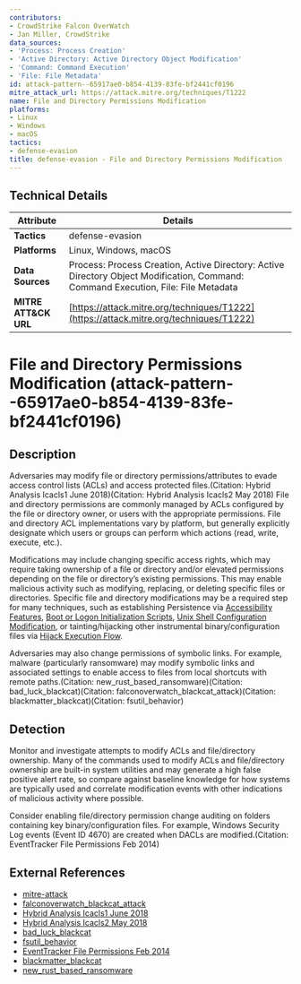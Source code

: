 ```yaml
---
contributors:
- CrowdStrike Falcon OverWatch
- Jan Miller, CrowdStrike
data_sources:
- 'Process: Process Creation'
- 'Active Directory: Active Directory Object Modification'
- 'Command: Command Execution'
- 'File: File Metadata'
id: attack-pattern--65917ae0-b854-4139-83fe-bf2441cf0196
mitre_attack_url: https://attack.mitre.org/techniques/T1222
name: File and Directory Permissions Modification
platforms:
- Linux
- Windows
- macOS
tactics:
- defense-evasion
title: defense-evasion - File and Directory Permissions Modification
---
```


## Technical Details

| Attribute | Details |
|-----------|----------|
| **Tactics** | defense-evasion |
| **Platforms** | Linux, Windows, macOS |
| **Data Sources** | Process: Process Creation, Active Directory: Active Directory Object Modification, Command: Command Execution, File: File Metadata |
| **MITRE ATT&CK URL** | [https://attack.mitre.org/techniques/T1222](https://attack.mitre.org/techniques/T1222) |

# File and Directory Permissions Modification (attack-pattern--65917ae0-b854-4139-83fe-bf2441cf0196)

## Description
Adversaries may modify file or directory permissions/attributes to evade access control lists (ACLs) and access protected files.(Citation: Hybrid Analysis Icacls1 June 2018)(Citation: Hybrid Analysis Icacls2 May 2018) File and directory permissions are commonly managed by ACLs configured by the file or directory owner, or users with the appropriate permissions. File and directory ACL implementations vary by platform, but generally explicitly designate which users or groups can perform which actions (read, write, execute, etc.).

Modifications may include changing specific access rights, which may require taking ownership of a file or directory and/or elevated permissions depending on the file or directory’s existing permissions. This may enable malicious activity such as modifying, replacing, or deleting specific files or directories. Specific file and directory modifications may be a required step for many techniques, such as establishing Persistence via [Accessibility Features](https://attack.mitre.org/techniques/T1546/008), [Boot or Logon Initialization Scripts](https://attack.mitre.org/techniques/T1037), [Unix Shell Configuration Modification](https://attack.mitre.org/techniques/T1546/004), or tainting/hijacking other instrumental binary/configuration files via [Hijack Execution Flow](https://attack.mitre.org/techniques/T1574).

Adversaries may also change permissions of symbolic links. For example, malware (particularly ransomware) may modify symbolic links and associated settings to enable access to files from local shortcuts with remote paths.(Citation: new_rust_based_ransomware)(Citation: bad_luck_blackcat)(Citation: falconoverwatch_blackcat_attack)(Citation: blackmatter_blackcat)(Citation: fsutil_behavior) 

## Detection
Monitor and investigate attempts to modify ACLs and file/directory ownership. Many of the commands used to modify ACLs and file/directory ownership are built-in system utilities and may generate a high false positive alert rate, so compare against baseline knowledge for how systems are typically used and correlate modification events with other indications of malicious activity where possible.

Consider enabling file/directory permission change auditing on folders containing key binary/configuration files. For example, Windows Security Log events (Event ID 4670) are created when DACLs are modified.(Citation: EventTracker File Permissions Feb 2014)

## External References
- [mitre-attack](https://attack.mitre.org/techniques/T1222)
- [falconoverwatch_blackcat_attack](https://www.crowdstrike.com/blog/falcon-overwatch-contributes-to-blackcat-protection/)
- [Hybrid Analysis Icacls1 June 2018](https://www.hybrid-analysis.com/sample/ef0d2628823e8e0a0de3b08b8eacaf41cf284c086a948bdfd67f4e4373c14e4d?environmentId=100)
- [Hybrid Analysis Icacls2 May 2018](https://www.hybrid-analysis.com/sample/22dab012c3e20e3d9291bce14a2bfc448036d3b966c6e78167f4626f5f9e38d6?environmentId=110)
- [bad_luck_blackcat](https://go.kaspersky.com/rs/802-IJN-240/images/TR_BlackCat_Report.pdf)
- [fsutil_behavior](https://docs.microsoft.com/en-us/windows-server/administration/windows-commands/fsutil-behavior)
- [EventTracker File Permissions Feb 2014](https://www.eventtracker.com/tech-articles/monitoring-file-permission-changes-windows-security-log/)
- [blackmatter_blackcat](https://blog.talosintelligence.com/2022/03/from-blackmatter-to-blackcat-analyzing.html)
- [new_rust_based_ransomware](https://symantec-enterprise-blogs.security.com/blogs/threat-intelligence/noberus-blackcat-alphv-rust-ransomware)
